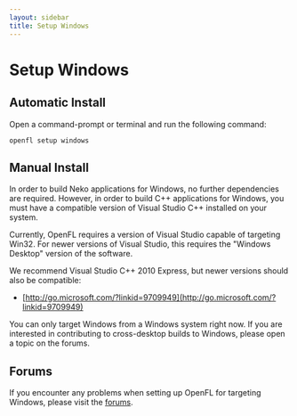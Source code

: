 ```yaml
---
layout: sidebar
title: Setup Windows
---
```


# Setup Windows

## Automatic Install

Open a command-prompt or terminal and run the following command:

    openfl setup windows

## Manual Install

In order to build Neko applications for Windows, no further dependencies are required. However, in order to build C++ applications for Windows, you must have a compatible version of Visual Studio C++ installed on your system.

Currently, OpenFL requires a version of Visual Studio capable of targeting Win32. For newer versions of Visual Studio, this requires the "Windows Desktop" version of the software.

We recommend Visual Studio C++ 2010 Express, but newer versions should also be compatible:

 * [http://go.microsoft.com/?linkid=9709949](http://go.microsoft.com/?linkid=9709949)

You can only target Windows from a Windows system right now. If you are interested in contributing to cross-desktop builds to Windows, please open a topic on the forums.

## Forums

If you encounter any problems when setting up OpenFL for targeting Windows, please visit the [forums](http://community.openfl.org/c/help).
